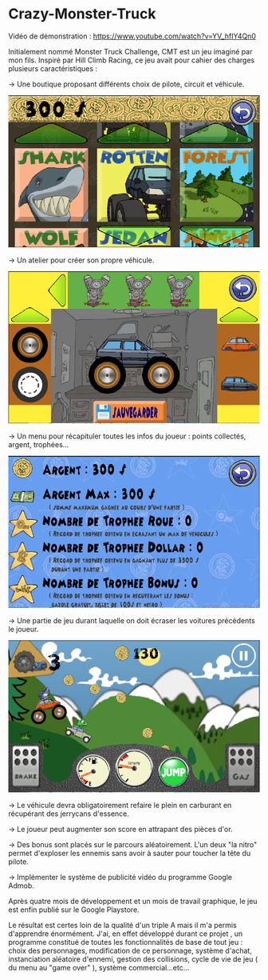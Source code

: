 # Crazy-Monster-Truck

Vidéo de démonstration : https://www.youtube.com/watch?v=YV_hfIY4Qn0

Initialement nommé Monster Truck Challenge, CMT est un jeu imaginé par mon fils. Inspiré par Hill Climb Racing, ce jeu avait pour cahier des charges plusieurs caractéristiques :

-> Une boutique proposant différents choix de pilote, circuit et véhicule.

![alt text](https://github.com/DavidLiger/Crazy-Monster-Truck/blob/master/img/article-1-img-1.png)

-> Un atelier pour créer son propre véhicule.

![alt text](https://github.com/DavidLiger/Crazy-Monster-Truck/blob/master/img/article-1-img-2.png)

-> Un menu pour récapituler toutes les infos du joueur : points collectés, argent, trophées... 

![alt text](https://github.com/DavidLiger/Crazy-Monster-Truck/blob/master/img/article-1-img-3.png)

-> Une partie de jeu durant laquelle on doit écraser les voitures précédents le joueur.

![alt text](https://github.com/DavidLiger/Crazy-Monster-Truck/blob/master/img/article-1-img-4.png)

-> Le véhicule devra obligatoirement refaire le plein en carburant en récupérant des jerrycans d'essence.

-> Le joueur peut augmenter son score en attrapant des pièces d'or.

-> Des bonus sont placés sur le parcours aléatoirement. L'un deux "la nitro" permet d'exploser les ennemis sans avoir à sauter pour toucher la tête du pilote.

-> Implémenter le système de publicité vidéo du programme Google Admob.

Après quatre mois de développement et un mois de travail graphique, le jeu est enfin publié sur le Google Playstore.

Le résultat est certes loin de la qualité d'un triple A mais il m'a permis d'apprendre énormément. J'ai, en effet développé durant ce projet , un programme constitué de toutes les fonctionnalités de base de tout jeu : choix des personnages, modification de ce personnage, système d'achat, instanciation aléatoire d'ennemi, gestion des collisions, cycle de vie de jeu ( du menu au "game over" ), système commercial...etc...


